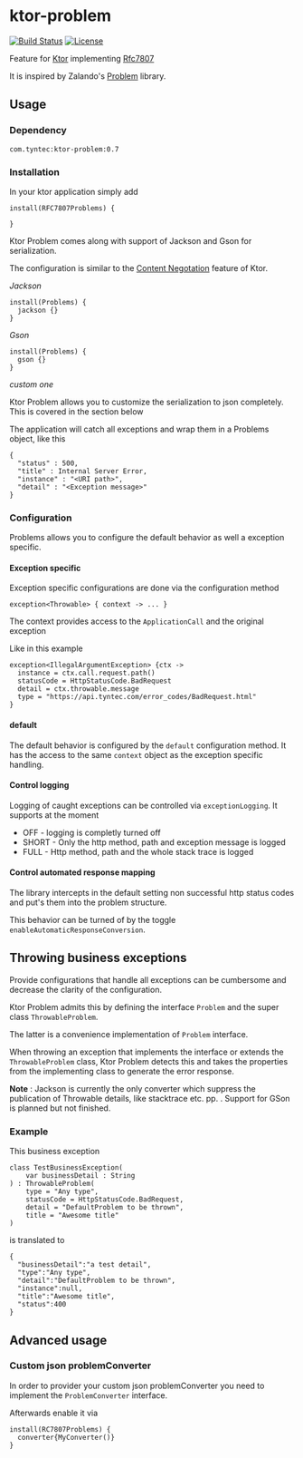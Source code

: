 # ktor-problem
[![Build Status](https://travis-ci.org/tyntec/ktor-problem.svg?branch=master)](https://travis-ci.org/tyntec/ktor-problem)
[![License](https://img.shields.io/badge/license-Apache%202.0-blue.svg)](https://raw.githubusercontent.com/zalando/problem/master/LICENSE)

Feature for [Ktor](https://ktor.io) implementing [Rfc7807](https://tools.ietf.org/html/rfc7807)

It is inspired by Zalando's [Problem](https://github.com/zalando/problem) library.

## Usage

### Dependency

    com.tyntec:ktor-problem:0.7

### Installation 

In your ktor application simply add

    install(RFC7807Problems) {
      
    }

Ktor Problem comes along with support of Jackson and Gson for serialization.

The configuration is similar to the [Content Negotation](https://ktor.io/servers/features/content-negotiation.html) feature of Ktor.

*Jackson*

    install(Problems) {
      jackson {}      
    }
    
*Gson*

    install(Problems) {
      gson {}
    }
    
*custom one*

Ktor Problem allows you to customize the serialization to json completely. This is covered in the section below

    
The application will catch all exceptions and wrap them in a Problems object, like this

    {
      "status" : 500,
      "title" : Internal Server Error,
      "instance" : "<URI path>",
      "detail" : "<Exception message>"
    }  

### Configuration

Problems allows you to configure the default behavior as well a exception specific.

#### Exception specific

Exception specific configurations are done via the configuration method

    exception<Throwable> { context -> ... }
    
The context provides access to the ``ApplicationCall`` and the original exception

Like in this example

    exception<IllegalArgumentException> {ctx ->
      instance = ctx.call.request.path()
      statusCode = HttpStatusCode.BadRequest
      detail = ctx.throwable.message
      type = "https://api.tyntec.com/error_codes/BadRequest.html"
    }
    
#### default

The default behavior is configured by the ``default`` configuration method.
It has the access to the same ``context`` object as the exception specific handling.

#### Control logging

Logging of caught exceptions can be controlled via ``exceptionLogging``. It supports at the moment

- OFF - logging is completly turned off
- SHORT - Only the http method, path and exception message is logged
- FULL - Http method, path and the whole stack trace is logged

#### Control automated response mapping

The library intercepts in the default setting non successful http status codes and
put's them into the problem structure.

This behavior can be turned of by the toggle ``enableAutomaticResponseConversion``. 

## Throwing business exceptions

Provide configurations that handle all exceptions can be cumbersome and decrease 
the clarity of the configuration.

Ktor Problem admits this by defining the interface `Problem` and the super class `ThrowableProblem`.

The latter is a convenience implementation of `Problem` interface.

When throwing an exception that implements the interface or extends the `ThrowableProblem` class, Ktor Problem detects 
this and takes the properties from the implementing class to generate the error response.

**Note** : Jackson is currently the only converter which suppress the publication of Throwable details, like stacktrace etc. pp. .
Support for GSon is planned but not finished.

### Example

This business exception

    class TestBusinessException(
        var businessDetail : String
    ) : ThrowableProblem(
        type = "Any type",
        statusCode = HttpStatusCode.BadRequest,
        detail = "DefaultProblem to be thrown",
        title = "Awesome title"
    )

is translated to 

    { 
      "businessDetail":"a test detail",
      "type":"Any type",
      "detail":"DefaultProblem to be thrown",
      "instance":null,
      "title":"Awesome title",
      "status":400
    }

## Advanced usage

### Custom json problemConverter

In order to provider your custom json problemConverter you need to implement the ``ProblemConverter`` interface.

Afterwards enable it via 

    install(RC7807Problems) {
      converter{MyConverter()}      
    }
 
